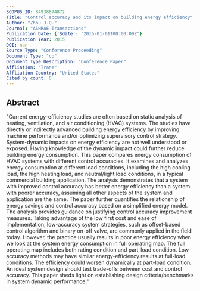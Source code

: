 ```yaml
---
SCOPUS_ID: 84938874872
Title: "Control accuracy and its impact on building energy efficiency"
Author: "Zhou J.Q."
Journal: "ASHRAE Transactions"
Publication Date: {'$date': '2015-01-01T00:00:00Z'}
Publication Year: 2015
DOI: nan
Source Type: "Conference Proceeding"
Document Type: "cp"
Document Type Description: "Conference Paper"
Affliation: "Trane"
Affliation Country: "United States"
Cited by count: 0
---
```


## Abstract
"Current energy-efficiency studies are often based on static analysis of heating, ventilation, and air conditioning (HVAC) systems. The studies have directly or indirectly advanced building energy efficiency by improving machine performance and/or optimizing supervisory control strategy. System-dynamic impacts on energy efficiency are not well understood or exposed. Having knowledge of the dynamic impact could further reduce building energy consumption. This paper compares energy consumption of HVAC systems with different control accuracies. It examines and analyzes energy consumption at different load conditions, including the high cooling load, the high heating load, and neutral/light load conditions, in a typical commercial building application. The analysis demonstrates that a system with improved control accuracy has better energy efficiency than a system with poorer accuracy, assuming all other aspects of the system and application are the same. The paper further quantifies the relationship of energy savings and control accuracy based on a simplified energy model. The analysis provides guidance on justifying control accuracy improvement measures. Taking advantage of the low first cost and ease of implementation, low-accuracy system strategies, such as offset-based control algorithm and binary on-off valve, are commonly applied in the field today. However, the practice usually results in poor energy efficiency when we look at the system energy consumption in full operating map. The full operating map includes both rating condition and part-load condition. Low-accuracy methods may have similar energy-efficiency results at full-load conditions. The efficiency could worsen dynamically at part-load condition. An ideal system design should test trade-offs between cost and control accuracy. This paper sheds light on establishing design criteria/benchmarks in system dynamic performance."
